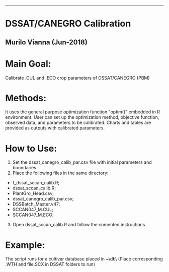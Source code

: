 ---------------------------------
# DSSAT/CANEGRO Calibration
Murilo Vianna (Jun-2018)
----------------------------------


# Main Goal:
Calibrate .CUL and .ECO crop parameters of DSSAT/CANEGRO (PBM)

# Methods:
It uses the general purpose optimization function "optim()" embedded in R environment. User can set up the optimization method, objective function, observed data, and parameters to be calibrated. Charts and tables are provided as outputs with calibrated parameters.

# How to Use:
1) Set the dssat_canegro_calib_par.csv file with initial parameters and boundaries
2) Place the following files in the same directory: 
- f_dssat_sccan_calib.R;
- dssat_sccan_calib.R;
- PlantGro_Head.csv;
- dssat_canegro_calib_par.csv;
- DSSBatch_Master.v47;
- SCCAN047_M.CUL;
- SCCAN047_M.ECO;

3) Open dssat_sccan_calib.R and follow the comented instructions

# Example:
The script runs for a cultivar database placed in ~\db\ (Place corresponding .WTH and file.SCX in DSSAT folders to run)

